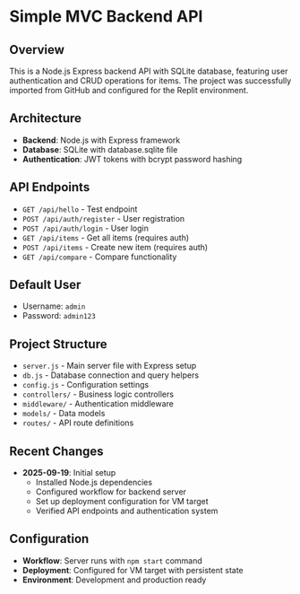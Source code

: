 # Simple MVC Backend API

## Overview
This is a Node.js Express backend API with SQLite database, featuring user authentication and CRUD operations for items. The project was successfully imported from GitHub and configured for the Replit environment.

## Architecture
- **Backend**: Node.js with Express framework
- **Database**: SQLite with database.sqlite file
- **Authentication**: JWT tokens with bcrypt password hashing

## API Endpoints
- `GET /api/hello` - Test endpoint
- `POST /api/auth/register` - User registration
- `POST /api/auth/login` - User login
- `GET /api/items` - Get all items (requires auth)
- `POST /api/items` - Create new item (requires auth)
- `GET /api/compare` - Compare functionality

## Default User
- Username: `admin`
- Password: `admin123`

## Project Structure
- `server.js` - Main server file with Express setup
- `db.js` - Database connection and query helpers
- `config.js` - Configuration settings
- `controllers/` - Business logic controllers
- `middleware/` - Authentication middleware
- `models/` - Data models
- `routes/` - API route definitions

## Recent Changes
- **2025-09-19**: Initial setup
  - Installed Node.js dependencies
  - Configured workflow for backend server
  - Set up deployment configuration for VM target
  - Verified API endpoints and authentication system

## Configuration
- **Workflow**: Server runs with `npm start` command
- **Deployment**: Configured for VM target with persistent state
- **Environment**: Development and production ready